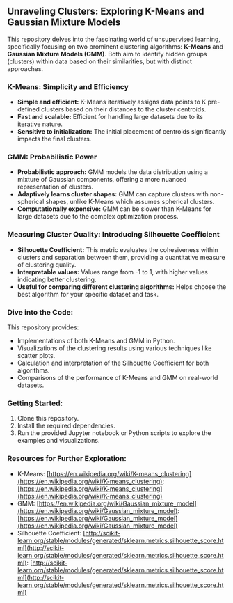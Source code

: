  ## Unraveling Clusters: Exploring K-Means and Gaussian Mixture Models

This repository delves into the fascinating world of unsupervised learning, specifically focusing on two prominent clustering algorithms: **K-Means** and **Gaussian Mixture Models (GMM)**. Both aim to identify hidden groups (clusters) within data based on their similarities, but with distinct approaches.

### K-Means: Simplicity and Efficiency

* **Simple and efficient:** K-Means iteratively assigns data points to K pre-defined clusters based on their distances to the cluster centroids.
* **Fast and scalable:** Efficient for handling large datasets due to its iterative nature.
* **Sensitive to initialization:** The initial placement of centroids significantly impacts the final clusters.

### GMM: Probabilistic Power

* **Probabilistic approach:** GMM models the data distribution using a mixture of Gaussian components, offering a more nuanced representation of clusters.
* **Adaptively learns cluster shapes:** GMM can capture clusters with non-spherical shapes, unlike K-Means which assumes spherical clusters.
* **Computationally expensive:** GMM can be slower than K-Means for large datasets due to the complex optimization process.

### Measuring Cluster Quality: Introducing Silhouette Coefficient

* **Silhouette Coefficient:** This metric evaluates the cohesiveness within clusters and separation between them, providing a quantitative measure of clustering quality.
* **Interpretable values:** Values range from -1 to 1, with higher values indicating better clustering.
* **Useful for comparing different clustering algorithms:** Helps choose the best algorithm for your specific dataset and task.

### Dive into the Code:

This repository provides:

* Implementations of both K-Means and GMM in Python.
* Visualizations of the clustering results using various techniques like scatter plots.
* Calculation and interpretation of the Silhouette Coefficient for both algorithms.
* Comparisons of the performance of K-Means and GMM on real-world datasets.

### Getting Started:

1. Clone this repository.
2. Install the required dependencies.
3. Run the provided Jupyter notebook or Python scripts to explore the examples and visualizations.

### Resources for Further Exploration:

* K-Means: [https://en.wikipedia.org/wiki/K-means_clustering](https://en.wikipedia.org/wiki/K-means_clustering): [https://en.wikipedia.org/wiki/K-means_clustering](https://en.wikipedia.org/wiki/K-means_clustering)
* GMM: [https://en.wikipedia.org/wiki/Gaussian_mixture_model](https://en.wikipedia.org/wiki/Gaussian_mixture_model): [https://en.wikipedia.org/wiki/Gaussian_mixture_model](https://en.wikipedia.org/wiki/Gaussian_mixture_model)
* Silhouette Coefficient: [http://scikit-learn.org/stable/modules/generated/sklearn.metrics.silhouette_score.html](http://scikit-learn.org/stable/modules/generated/sklearn.metrics.silhouette_score.html): [http://scikit-learn.org/stable/modules/generated/sklearn.metrics.silhouette_score.html](http://scikit-learn.org/stable/modules/generated/sklearn.metrics.silhouette_score.html)

